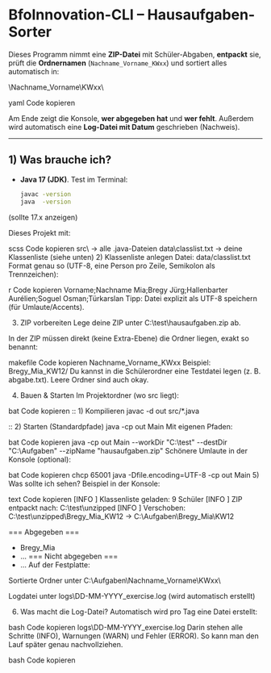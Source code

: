 # BfoInnovation-CLI – Hausaufgaben-Sorter

Dieses Programm nimmt eine **ZIP-Datei** mit Schüler-Abgaben, **entpackt** sie, prüft die **Ordnernamen**
(`Nachname_Vorname_KWxx`) und sortiert alles automatisch in:

<Zielordner>\Nachname_Vorname\KWxx\

yaml
Code kopieren

Am Ende zeigt die Konsole, **wer abgegeben hat** und **wer fehlt**. Außerdem wird automatisch eine
**Log-Datei mit Datum** geschrieben (Nachweis).

---

## 1) Was brauche ich?

- **Java 17 (JDK)**. Test im Terminal:
  ```bat
  javac -version
  java  -version
(sollte 17.x anzeigen)

Dieses Projekt mit:

scss
Code kopieren
src\   → alle .java-Dateien
data\classlist.txt  → deine Klassenliste (siehe unten)
2) Klassenliste anlegen
Datei: data/classlist.txt
Format genau so (UTF-8, eine Person pro Zeile, Semikolon als Trennzeichen):

r
Code kopieren
Vorname;Nachname
Mia;Bregy
Jürg;Hallenbarter
Aurélien;Soguel
Osman;Türkarslan
Tipp: Datei explizit als UTF-8 speichern (für Umlaute/Accents).

3) ZIP vorbereiten
Lege deine ZIP unter C:\test\hausaufgaben.zip ab.

In der ZIP müssen direkt (keine Extra-Ebene) die Ordner liegen, exakt so benannt:

makefile
Code kopieren
Nachname_Vorname_KWxx
Beispiel: Bregy_Mia_KW12/
Du kannst in die Schülerordner eine Testdatei legen (z. B. abgabe.txt).
Leere Ordner sind auch okay.

4) Bauen & Starten
Im Projektordner (wo src liegt):

bat
Code kopieren
:: 1) Kompilieren
javac -d out src/*.java

:: 2) Starten (Standardpfade)
java -cp out Main
Mit eigenen Pfaden:

bat
Code kopieren
java -cp out Main --workDir "C:\test" --destDir "C:\Aufgaben" --zipName "hausaufgaben.zip"
Schönere Umlaute in der Konsole (optional):

bat
Code kopieren
chcp 65001
java -Dfile.encoding=UTF-8 -cp out Main
5) Was sollte ich sehen?
Beispiel in der Konsole:

text
Code kopieren
[INFO ] Klassenliste geladen: 9 Schüler
[INFO ] ZIP entpackt nach: C:\test\unzipped
[INFO ] Verschoben: C:\test\unzipped\Bregy_Mia_KW12 -> C:\Aufgaben\Bregy_Mia\KW12

=== Abgegeben ===
 - Bregy_Mia
 - ...
=== Nicht abgegeben ===
 - ...
Auf der Festplatte:

Sortierte Ordner unter C:\Aufgaben\Nachname_Vorname\KWxx\

Logdatei unter logs\DD-MM-YYYY_exercise.log (wird automatisch erstellt)

6) Was macht die Log-Datei?
Automatisch wird pro Tag eine Datei erstellt:

bash
Code kopieren
logs\DD-MM-YYYY_exercise.log
Darin stehen alle Schritte (INFO), Warnungen (WARN) und Fehler (ERROR).
So kann man den Lauf später genau nachvollziehen.

bash
Code kopieren
